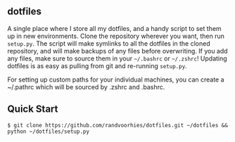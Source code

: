 ## dotfiles
A single place where I store all my dotfiles, and a handy script to set them up in new environments. Clone the repository wherever you want, then run `setup.py`. The script will make symlinks to all the dotfiles in the cloned repository, and will make backups of any files before overwriting. If you add any files, make sure to source them in your `~/.bashrc` or `~/.zshrc`! Updating dotfiles is as easy as pulling from git and re-running `setup.py`.

For setting up custom paths for your individual machines, you can create a ~/.pathrc which will be sourced by .zshrc and .bashrc. 

## Quick Start
```
$ git clone https://github.com/randvoorhies/dotfiles.git ~/dotfiles && python ~/dotfiles/setup.py
```
